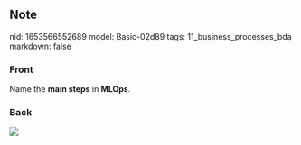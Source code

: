## Note
nid: 1653566552689
model: Basic-02d89
tags: 11_business_processes_bda
markdown: false

### Front
Name the <b>main steps</b> in <b>MLOps</b>.

### Back
<img src="paste-49d3db71ef2b2044b822af8436d8e5e94fc73914.jpg">
